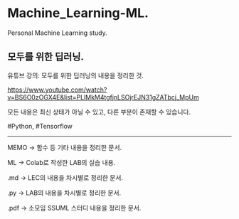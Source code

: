 # Machine_Learning-ML.
Personal Machine Learning study.

## 모두를 위한 딥러닝.
유튜브 강의: 모두를 위한 딥러닝의 내용을 정리한 것.

https://www.youtube.com/watch?v=BS6O0zOGX4E&list=PLlMkM4tgfjnLSOjrEJN31gZATbcj_MpUm

모든 내용은 최신 상태가 아닐 수 있고, 다른 부분이 존재할 수 있습니다.

#Python, #Tensorflow

* * *

MEMO → 함수 등 기타 내용을 정리한 문서.

ML → Colab로 작성한 LAB의 실습 내용.

.md → LEC의 내용을 차시별로 정리한 문서.

.py → LAB의 내용을 차시별로 정리한 문서.

.pdf → 소모임 SSUML 스터디 내용을 정리한 문서.
